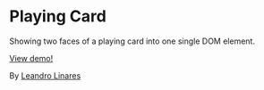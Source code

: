# Playing Card
Showing two faces of a playing card into one single DOM element.

[View demo!](http://llinares.github.com/playing-card/)

By [Leandro Linares](http://leanlinares.me)
